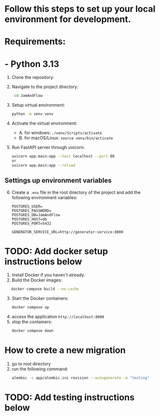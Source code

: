 # Follow this steps to set up your local environment for development.

# Requirements:
# - Python 3.13


1. Clone the repository:


2. Navigate to the project directory:
   ```bash
    cd JamAndFlow
    ```

3. Setup virtual environment:
   ```bash
   python -m venv venv
   ```

4. Activate the virtual environment:
   - A. for windows: `./venv/Scripts/activate`
   - B. for macOS/Linux: `source venv/bin/activate`

5. Run FastAPI server through uvicorn:
   ```bash
   uvicorn app.main:app --host localhost --port 80
   or
   uvicorn app.main:app --reload
   ```

## Settings up environment variables
6. Create a `.env` file in the root directory of the project and add the following environment variables:
   ```env
   POSTGRES_USER=
   POSTGRES_PASSWORD=
   POSTGRES_DB=JamAndFlow
   POSTGRES_HOST=db
   POSTGRES_PORT=5432

   GENERATOR_SERVICE_URL=http://generator-service:8000
   ```

# TODO: Add docker setup instructions below

1. Install Docker if you haven't already.
2. Build the Docker images:
```bash
   docker compose build --no-cache
```
3. Start the Docker containers:
   ```bash
   docker compose up
   ```
4. access the application `http://localhost:8000`
5. stop the containers:
   ```bash
   docker compose down
   ```

# How to crete a new migration
1. go to root directory
2. run the following command:
   ```bash
   alembic -c app/alembic.ini revision --autogenerate -m "testing"
   ```
# TODO: Add testing instructions below
